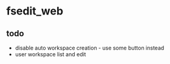 # fsedit_web

## todo

- disable auto workspace creation - use some button instead
- user workspace list and edit